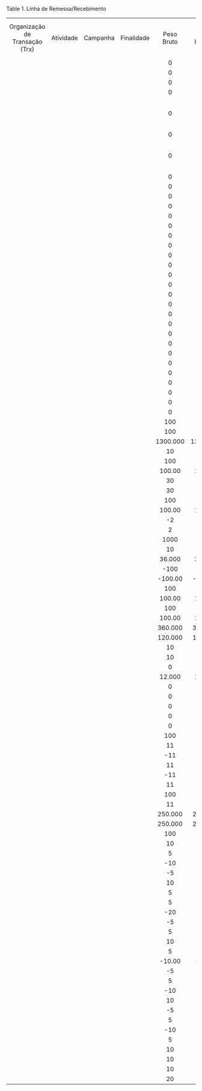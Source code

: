 <div id="d420021e1" class="table">

<div class="table-title">

Table 1. Linha de
Remessa/Recebimento

</div>

<div class="table-contents">

|                                |           |          |            |            |              |             |                       |                     |                       |                          |         |                 |                   |         |                            |                   |                         |                      |            |                                    |                     |                              |             |                        |         |              |                     |            |            |              |                               |                   |                      |                 |                 |                   |
| :----------------------------: | :-------: | :------: | :--------: | :--------: | :----------: | :---------: | :-------------------: | :-----------------: | :-------------------: | :----------------------: | :-----: | :-------------: | :---------------: | :-----: | :------------------------: | :---------------: | :---------------------: | :------------------: | :--------: | :--------------------------------: | :-----------------: | :--------------------------: | :---------: | :--------------------: | :-----: | :----------: | :-----------------: | :--------: | :--------: | :----------: | :---------------------------: | :---------------: | :------------------: | :-------------: | :-------------: | :---------------: |
| Organização de Transação (Trx) | Atividade | Campanha | Finalidade | Peso Bruto | Peso Líquido | % Devolução | Quantidade a Entregar | Quantidade Original | Quantidade Confirmada | Linha de Ordem de Vendas | Projeto | Fase de Projeto | Tarefa de Projeto |   UDM   |         Descrição          | Somente Descrição | Faturado (Nota Emitida) | Doc. Fiscal - Linhas | Linha Núm. | Instância do Conjunto de Atributos | Remessa/Recebimento | Linha de Remessa/Recebimento | Localizador | Quantidade Movimentada | Produto | Linha de ARM | Quantidade Coletada | Processado | Quantidade | Over Receipt | Linha de Remessa Referenciada | Linha de Reversão | Quantidade Sucateada | Quantidade Alvo | Centro de Custo | Centro de Custo 2 |
|                                |           |          |            |     0      |      0       |             |           0           |                     |           0           |           124            |         |                 |                   |   100   |                            |       false       |          true           |                      |     10     |                 0                  |         108         |             126              |     101     |           10           |   128   |              |          0          |    true    |     10     |      0       |                               |                   |          0           |        0        |                 |                   |
|                                |           |          |            |     0      |      0       |             |           0           |                     |           0           |           100            |         |                 |                   |   100   |                            |       false       |          true           |                      |     10     |                 0                  |         100         |             100              |     101     |           1            |   130   |              |          0          |    true    |     1      |      0       |                               |                   |          0           |        0        |                 |                   |
|                                |           |          |            |     0      |      0       |             |           0           |                     |           0           |           101            |         |                 |                   |   100   |                            |       false       |          true           |                      |     10     |                 0                  |         101         |             101              |     101     |           2            |   130   |              |          0          |    true    |     2      |      0       |                               |                   |          0           |        0        |                 |                   |
|                                |           |          |            |     0      |      0       |             |           0           |                     |           0           |                          |         |                 |                   |   100   |                            |       false       |          false          |                      |     10     |                 0                  |         102         |             102              |     101     |           10           |   130   |              |          0          |    true    |     10     |      0       |                               |                   |          0           |        0        |                 |                   |
|                                |           |          |            |     0      |      0       |             |           0           |                     |           0           |           102            |         |                 |                   |   101   | Have a water hose avaiable |       false       |          true           |                      |     10     |                 0                  |         103         |             103              |             |           1            |   126   |              |          0          |    true    |     1      |      0       |                               |                   |          0           |        0        |                 |                   |
|                                |           |          |            |     0      |      0       |             |           0           |                     |           0           |           103            |         |                 |                   |   100   |                            |       false       |          true           |                      |     20     |                 0                  |         103         |             104              |     101     |           1            |   130   |              |          0          |    true    |     1      |      0       |                               |                   |          0           |        0        |                 |                   |
|                                |           |          |            |     0      |      0       |             |           0           |                     |           0           |           104            |         |                 |                   |   100   |  If possible Canadian Oak  |       false       |          true           |                      |     30     |                 0                  |         103         |             105              |     101     |           1            |   123   |              |          0          |    true    |     1      |      0       |                               |                   |          0           |        0        |                 |                   |
|                                |           |          |            |     0      |      0       |             |           0           |                     |           0           |                          |         |                 |                   |   100   |                            |       false       |          false          |                      |     10     |                 0                  |         104         |             106              |     101     |           10           |   123   |              |          0          |    true    |     10     |      0       |                               |                   |          0           |        0        |                 |                   |
|                                |           |          |            |     0      |      0       |             |           0           |                     |           0           |           111            |         |                 |                   |   100   |                            |       false       |          false          |                      |     10     |                 0                  |         105         |             107              |     101     |           40           |   136   |              |          0          |    true    |     40     |      0       |                               |                   |          0           |        0        |                 |                   |
|                                |           |          |            |     0      |      0       |             |           0           |                     |           0           |           112            |         |                 |                   |   100   |                            |       false       |          false          |                      |     20     |                 0                  |         105         |             108              |     101     |           12           |   125   |              |          0          |    true    |     12     |      0       |                               |                   |          0           |        0        |                 |                   |
|                                |           |          |            |     0      |      0       |             |           0           |                     |           0           |           113            |         |                 |                   |   100   |                            |       false       |          false          |                      |     30     |                 0                  |         105         |             109              |     101     |           20           |   138   |              |          0          |    true    |     20     |      0       |                               |                   |          0           |        0        |                 |                   |
|                                |           |          |            |     0      |      0       |             |           0           |                     |           0           |           114            |         |                 |                   |   100   |                            |       false       |          false          |                      |     40     |                 0                  |         105         |             110              |     101     |           50           |   137   |              |          0          |    true    |     50     |      0       |                               |                   |          0           |        0        |                 |                   |
|                                |           |          |            |     0      |      0       |             |           0           |                     |           0           |           115            |         |                 |                   |   100   |                            |       false       |          false          |                      |     50     |                 0                  |         105         |             111              |     101     |           15           |   139   |              |          0          |    true    |     15     |      0       |                               |                   |          0           |        0        |                 |                   |
|                                |           |          |            |     0      |      0       |             |           0           |                     |           0           |           116            |         |                 |                   |   100   |                            |       false       |          false          |                      |     60     |                 0                  |         105         |             112              |     101     |           20           |   140   |              |          0          |    true    |     20     |      0       |                               |                   |          0           |        0        |                 |                   |
|                                |           |          |            |     0      |      0       |             |           0           |                     |           0           |           117            |         |                 |                   |   100   |                            |       false       |          false          |                      |     70     |                 0                  |         105         |             113              |     101     |           8            |   143   |              |          0          |    true    |     8      |      0       |                               |                   |          0           |        0        |                 |                   |
|                                |           |          |            |     0      |      0       |             |           0           |                     |           0           |           118            |         |                 |                   |   100   |                            |       false       |          false          |                      |     80     |                 0                  |         105         |             114              |     101     |           12           |   144   |              |          0          |    true    |     12     |      0       |                               |                   |          0           |        0        |                 |                   |
|                                |           |          |            |     0      |      0       |             |           0           |                     |           0           |           119            |         |                 |                   |   100   |                            |       false       |          false          |                      |     90     |                 0                  |         105         |             115              |     101     |           30           |   142   |              |          0          |    true    |     30     |      0       |                               |                   |          0           |        0        |                 |                   |
|                                |           |          |            |     0      |      0       |             |           0           |                     |           0           |           120            |         |                 |                   |   100   |                            |       false       |          false          |                      |    100     |                 0                  |         105         |             116              |     101     |           30           |   141   |              |          0          |    true    |     30     |      0       |                               |                   |          0           |        0        |                 |                   |
|                                |           |          |            |     0      |      0       |             |           0           |                     |           0           |           105            |         |                 |                   |   100   |                            |       false       |          false          |                      |     10     |                 0                  |         106         |             117              |     101     |           15           |   128   |              |          0          |    true    |     15     |      0       |                               |                   |          0           |        0        |                 |                   |
|                                |           |          |            |     0      |      0       |             |           0           |                     |           0           |           106            |         |                 |                   |   100   |                            |       false       |          false          |                      |     20     |                 0                  |         106         |             118              |     101     |           15           |   124   |              |          0          |    true    |     15     |      0       |                               |                   |          0           |        0        |                 |                   |
|                                |           |          |            |     0      |      0       |             |           0           |                     |           0           |           107            |         |                 |                   |   100   |                            |       false       |          false          |                      |     30     |                 0                  |         106         |             119              |     101     |           10           |   129   |              |          0          |    true    |     10     |      0       |                               |                   |          0           |        0        |                 |                   |
|                                |           |          |            |     0      |      0       |             |           0           |                     |           0           |           108            |         |                 |                   |   100   |                            |       false       |          false          |                      |     40     |                 0                  |         106         |             120              |     101     |           15           |   123   |              |          0          |    true    |     15     |      0       |                               |                   |          0           |        0        |                 |                   |
|                                |           |          |            |     0      |      0       |             |           0           |                     |           0           |           109            |         |                 |                   |   100   |                            |       false       |          false          |                      |     50     |                 0                  |         106         |             121              |     101     |           12           |   130   |              |          0          |    true    |     12     |      0       |                               |                   |          0           |        0        |                 |                   |
|                                |           |          |            |     0      |      0       |             |           0           |                     |           0           |           110            |         |                 |                   |   100   |                            |       false       |          false          |                      |     60     |                 0                  |         106         |             122              |     101     |           20           |   127   |              |          0          |    true    |     20     |      0       |                               |                   |          0           |        0        |                 |                   |
|                                |           |          |            |     0      |      0       |             |           0           |                     |           0           |           121            |         |                 |                   |   100   |                            |       false       |          false          |                      |     10     |                 0                  |         107         |             123              |     101     |           30           |   133   |              |          0          |    true    |     30     |      0       |                               |                   |          0           |        0        |                 |                   |
|                                |           |          |            |     0      |      0       |             |           0           |                     |           0           |           122            |         |                 |                   |   100   |                            |       false       |          false          |                      |     20     |                 0                  |         107         |             124              |     101     |           12           |   134   |              |          0          |    true    |     12     |      0       |                               |                   |          0           |        0        |                 |                   |
|                                |           |          |            |     0      |      0       |             |           0           |                     |           0           |           123            |         |                 |                   |   100   |                            |       false       |          false          |                      |     30     |                 0                  |         107         |             125              |     101     |           15           |   135   |              |          0          |    true    |     15     |      0       |                               |                   |          0           |        0        |                 |                   |
|                                |           |          |            |     0      |      0       |             |           0           |                     |          0.0          |         1000000          |         |                 |                   |   100   |                            |       false       |          false          |                      |     10     |                 0                  |       1000000       |           1000000            |   1000001   |           54           | 1000001 |              |         0.0         |    true    |     54     |      0       |                               |                   |         0.0          |       0.0       |                 |                   |
|                                |           |          |            |     0      |      0       |             |           0           |                     |          0.0          |         1000001          |         |                 |                   |   100   |                            |       false       |          false          |                      |     20     |                 0                  |       1000000       |           1000001            |   1000002   |           43           | 1000002 |              |         0.0         |    true    |     43     |      0       |                               |                   |         0.0          |       0.0       |                 |                   |
|                                |           |          |            |     0      |      0       |             |           0           |                     |          0.0          |         5000003          |         |                 |                   |   100   |                            |       false       |          false          |                      |     10     |                 0                  |       5000002       |           5000002            |   1000001   |           50           | 1000037 |              |         0.0         |    true    |     50     |      0       |                               |                   |         0.0          |       0.0       |                 |                   |
|                                |           |          |            |     0      |      0       |             |           0           |                     |          0.0          |         5000001          |         |                 |                   |   100   |                            |       false       |          true           |                      |     10     |              1000020               |       5000000       |           5000000            |   1000001   |           3            | 1000013 |              |         0.0         |    true    |     3      |      0       |                               |                   |         0.0          |       0.0       |                 |                   |
|                                |           |          |            |     0      |      0       |             |           0           |                     |          0.0          |         5000002          |         |                 |                   |   100   |                            |       false       |          true           |                      |     10     |                 0                  |       5000001       |           5000001            |   1000001   |          1000          | 1000046 |              |         0.0         |    true    |    1000    |      0       |                               |                   |         0.0          |       0.0       |                 |                   |
|                                |           |          |            |    100     |     100      |             |           0           |                     |          0.0          |         5000005          |         |                 |                   |   100   |                            |       false       |          false          |                      |     10     |                 0                  |       5000005       |           5000003            |   5000006   |          100           | 5000018 |              |         0.0         |    true    |    100     |      0       |                               |                   |         0.0          |       0.0       |                 |                   |
|                                |           |          |            |    100     |     100      |             |           0           |                     |          0.0          |         5000006          |         |                 |                   |   100   |                            |       false       |          false          |                      |     20     |                 0                  |       5000005       |           5000004            |   5000006   |          100           | 5000019 |              |         0.0         |    true    |    100     |      0       |                               |                   |         0.0          |       0.0       |                 |                   |
|                                |           |          |            |  1300.000  |   1300.000   |             |           0           |                     |          0.0          |         5000007          |         |                 |                   | 1000033 |                            |       false       |          false          |                      |     10     |                 0                  |       5000007       |           5000005            |   5000006   |        1000.00         | 5000003 |              |         0.0         |    true    |  1000.00   |      0       |                               |                   |         0.0          |       0.0       |                 |                   |
|                                |           |          |            |     10     |      10      |             |           0           |                     |          0.0          |         5000008          |         |                 |                   |   100   |                            |       false       |          false          |                      |     20     |                 0                  |       5000007       |           5000006            |   5000006   |           10           | 5000004 |              |         0.0         |    true    |     10     |      0       |                               |                   |         0.0          |       0.0       |                 |                   |
|                                |           |          |            |    100     |     100      |             |           0           |                     |          0.0          |         5000014          |         |                 |                   |   100   |                            |       false       |          false          |                      |     20     |                 0                  |       5000009       |           5000007            |   5000006   |          100           | 5000021 |              |         0.0         |    true    |    100     |      0       |                               |                   |         0.0          |       0.0       |                 |                   |
|                                |           |          |            |   100.00   |    100.00    |             |           0           |                     |          0.0          |         5000013          |         |                 |                   | 1000033 |                            |       false       |          false          |                      |     10     |                 0                  |       5000009       |           5000008            |   5000006   |         100.00         | 5000022 |              |         0.0         |    true    |   100.00   |      0       |                               |                   |         0.0          |       0.0       |                 |                   |
|                                |           |          |            |     30     |      30      |             |           0           |                     |          0.0          |         5000015          |         |                 |                   |   100   |                            |       false       |          true           |                      |     10     |                 0                  |       5000010       |           5000009            |   5000006   |           30           | 5000021 |              |         0.0         |    true    |     30     |      0       |                               |                   |         0.0          |       0.0       |                 |                   |
|                                |           |          |            |     30     |      30      |             |           0           |                     |          0.0          |         5000016          |         |                 |                   |   100   |                            |       false       |          true           |                      |     10     |                 0                  |       5000012       |           5000011            |   5000006   |           30           | 5000021 |              |         0.0         |    true    |     30     |      0       |                               |                   |         0.0          |       0.0       |                 |                   |
|                                |           |          |            |    100     |     100      |             |           0           |                     |          0.0          |         5000018          |         |                 |                   |   100   |                            |       false       |          false          |                      |     20     |                 0                  |       5000013       |           5000012            |   5000006   |          100           | 5000021 |              |         0.0         |    true    |    100     |      0       |                               |                   |         0.0          |       0.0       |                 |                   |
|                                |           |          |            |   100.00   |    100.00    |             |           0           |                     |          0.0          |         5000017          |         |                 |                   | 1000033 |                            |       false       |          false          |                      |     10     |                 0                  |       5000013       |           5000013            |   5000006   |         100.00         | 5000022 |              |         0.0         |    true    |   100.00   |      0       |                               |                   |         0.0          |       0.0       |                 |                   |
|                                |           |          |            |    \-2     |     \-2      |             |           0           |                     |          0.0          |         5000030          |         |                 |                   |   100   |                            |       false       |          false          |                      |     10     |                 0                  |       5000025       |           5000026            |   5000005   |          \-2           | 5000040 |              |         0.0         |    true    |    \-2     |      0       |                               |      5000025      |         0.0          |       0.0       |                 |                   |
|                                |           |          |            |     2      |      2       |             |           0           |                     |          0.0          |         5000030          |         |                 |                   |   100   |                            |       false       |          false          |                      |     10     |                 0                  |       5000024       |           5000025            |   5000005   |           2            | 5000040 |              |         0.0         |    true    |     2      |      0       |                               |                   |         0.0          |       0.0       |                 |                   |
|                                |           |          |            |    1000    |     1000     |             |           0           |                     |          0.0          |         5000022          |         |                 |                   |   100   |                            |       false       |          false          |                      |     10     |                 0                  |       5000016       |           5000016            |   5000005   |          1000          | 5000023 |              |         0.0         |    true    |    1000    |      0       |                               |                   |         0.0          |       0.0       |                 |                   |
|                                |           |          |            |     10     |      10      |             |           0           |                     |          0.0          |         5000031          |         |                 |                   |   100   |         Close (2)          |       false       |          false          |                      |     10     |                 0                  |       5000026       |           5000027            |   5000005   |           10           | 5000040 |              |         0.0         |    true    |     10     |      0       |                               |                   |         0.0          |       0.0       |                 |                   |
|                                |           |          |            |   36.000   |    36.000    |             |           0           |                     |          0.0          |         5000033          |         |                 |                   | 1000024 |                            |       false       |          false          |                      |     10     |                 0                  |       5000028       |           5000028            |   5000006   |         30.00          | 5000041 |              |         0.0         |    true    |   10.00    |      0       |                               |                   |         0.0          |       0.0       |                 |                   |
|                                |           |          |            |   \-100    |    \-100     |             |           0           |                     |          0.0          |         5000020          |         |                 |                   |   100   |                            |       false       |          false          |                      |     10     |                 0                  |       5000017       |           5000017            |   5000006   |         \-100          | 5000002 |              |         0.0         |    true    |   \-100    |      0       |                               |      5000014      |         0.0          |       0.0       |                 |                   |
|                                |           |          |            |  \-100.00  |   \-100.00   |             |           0           |                     |          0.0          |         5000021          |         |                 |                   | 1000034 |                            |       false       |          false          |                      |     20     |                 0                  |       5000017       |           5000018            |   5000006   |        \-100.00        | 5000016 |              |         0.0         |    true    |  \-100.00  |      0       |                               |      5000015      |         0.0          |       0.0       |                 |                   |
|                                |           |          |            |    100     |     100      |             |           0           |                     |          0.0          |         5000020          |         |                 |                   |   100   |                            |       false       |          false          |                      |     10     |                 0                  |       5000015       |           5000014            |   5000006   |          100           | 5000002 |              |         0.0         |    true    |    100     |      0       |                               |                   |         0.0          |       0.0       |                 |                   |
|                                |           |          |            |   100.00   |    100.00    |             |           0           |                     |          0.0          |         5000021          |         |                 |                   | 1000034 |                            |       false       |          false          |                      |     20     |                 0                  |       5000015       |           5000015            |   5000006   |         100.00         | 5000016 |              |         0.0         |    true    |   100.00   |      0       |                               |                   |         0.0          |       0.0       |                 |                   |
|                                |           |          |            |    100     |     100      |             |           0           |                     |          0.0          |         5000020          |         |                 |                   |   100   |                            |       false       |          false          |                      |     10     |                 0                  |       5000018       |           5000019            |   5000006   |          100           | 5000002 |              |         0.0         |    true    |    100     |      0       |                               |                   |         0.0          |       0.0       |                 |                   |
|                                |           |          |            |   100.00   |    100.00    |             |           0           |                     |          0.0          |         5000021          |         |                 |                   | 1000034 |                            |       false       |          false          |                      |     20     |                 0                  |       5000018       |           5000020            |   5000006   |         100.00         | 5000016 |              |         0.0         |    true    |   100.00   |      0       |                               |                   |         0.0          |       0.0       |                 |                   |
|                                |           |          |            |  360.000   |   360.000    |             |           0           |                     |          0.0          |         5000026          |         |                 |                   | 1000024 |                            |       false       |          false          |                      |     10     |                 0                  |       5000020       |           5000021            |   5000004   |         300.00         | 5000015 |              |         0.0         |    true    |   100.00   |      0       |                               |                   |         0.0          |       0.0       |                 |                   |
|                                |           |          |            |  120.000   |   120.000    |             |           0           |                     |          0.0          |         5000027          |         |                 |                   | 1000034 |                            |       false       |          false          |                      |     10     |                 0                  |       5000021       |           5000022            |   5000004   |         100.00         | 5000038 |              |         0.0         |    true    |   100.00   |      0       |                               |                   |         0.0          |       0.0       |                 |                   |
|                                |           |          |            |     10     |      10      |             |           0           |                     |          0.0          |         5000028          |         |                 |                   |   100   |                            |       false       |          false          |                      |     10     |                 0                  |       5000022       |           5000023            |   5000005   |           10           | 5000039 |              |         0.0         |    true    |     10     |      0       |                               |                   |         0.0          |       0.0       |                 |                   |
|                                |           |          |            |     10     |      10      |             |           0           |                     |          0.0          |         5000029          |         |                 |                   |   100   |                            |       false       |          false          |                      |     10     |                 0                  |       5000023       |           5000024            |   5000005   |           10           | 5000039 |              |         0.0         |    true    |     10     |      0       |                               |                   |         0.0          |       0.0       |                 |                   |
|                                |           |          |            |     0      |      0       |             |           0           |                     |          0.0          |         5000037          |         |                 |                   |   101   |                            |       false       |          false          |                      |     10     |                 0                  |       5000034       |           5000034            |             |          1.00          | 5000025 |              |         0.0         |    true    |    1.00    |      0       |                               |                   |         0.0          |       0.0       |                 |                   |
|                                |           |          |            |   12.000   |    12.000    |             |           0           |                     |          0.0          |         5000034          |         |                 |                   | 1000034 |                            |       false       |          false          |                      |     10     |                 0                  |       5000029       |           5000029            |   5000006   |         10.00          | 5000041 |              |         0.0         |    true    |   10.00    |      0       |                               |                   |         0.0          |       0.0       |                 |                   |
|                                |           |          |            |     0      |      0       |             |           0           |                     |          0.0          |         5000038          |         |                 |                   |   101   |                            |       false       |          false          |                      |     10     |                 0                  |       5000035       |           5000035            |             |          1.00          | 5000025 |              |         0.0         |    true    |    1.00    |      0       |                               |                   |         0.0          |       0.0       |                 |                   |
|                                |           |          |            |     0      |      0       |             |           0           |                     |          0.0          |         5000039          |         |                 |                   |   101   |                            |       false       |          false          |                      |     10     |                 0                  |       5000036       |           5000036            |             |          2.00          | 5000044 |              |         0.0         |    true    |    2.00    |      0       |                               |                   |         0.0          |       0.0       |                 |                   |
|                                |           |          |            |     0      |      0       |             |           0           |                     |          0.0          |         5000035          |         |                 |                   |   100   |                            |       false       |          false          |                      |     10     |                 0                  |       5000031       |           5000031            |   5000006   |         \-100          | 5000043 |              |         0.0         |    true    |   \-100    |      0       |                               |      5000030      |         0.0          |       0.0       |                 |                   |
|                                |           |          |            |     0      |      0       |             |           0           |                     |          0.0          |         5000035          |         |                 |                   |   100   |                            |       false       |          false          |                      |     10     |                 0                  |       5000030       |           5000030            |   5000006   |          100           | 5000043 |              |         0.0         |    true    |    100     |      0       |                               |                   |         0.0          |       0.0       |                 |                   |
|                                |           |          |            |     0      |      0       |             |           0           |                     |          0.0          |         5000035          |         |                 |                   |   100   |                            |       false       |          false          |                      |     10     |                 0                  |       5000032       |           5000032            |   5000006   |          200           | 5000043 |              |         0.0         |    true    |    200     |      0       |                               |                   |         0.0          |       0.0       |                 |                   |
|                                |           |          |            |    100     |     100      |             |           0           |                     |          0.0          |         5000036          |         |                 |                   |   100   |                            |       false       |          false          |                      |     10     |                 0                  |       5000033       |           5000033            |   5000006   |          100           | 5000021 |              |         0.0         |    true    |    100     |      0       |                               |                   |         0.0          |       0.0       |                 |                   |
|                                |           |          |            |     11     |      11      |             |           0           |                     |          0.0          |         5000040          |         |                 |                   |   100   |                            |       false       |          false          |                      |     10     |                 0                  |       5000038       |           5000037            |   5000004   |           11           | 5000002 |              |         0.0         |    true    |     11     |      0       |                               |                   |         0.0          |       0.0       |                 |                   |
|                                |           |          |            |    \-11    |     \-11     |             |           0           |                     |          0.0          |         5000041          |         |                 |                   |   100   |                            |       false       |          false          |                      |     10     |                 0                  |       5000042       |           5000041            |   5000004   |          \-11          | 5000002 |              |         0.0         |    true    |    \-11    |      0       |                               |      5000040      |         0.0          |       0.0       |                 |                   |
|                                |           |          |            |     11     |      11      |             |           0           |                     |          0.0          |         5000041          |         |                 |                   |   100   |                            |       false       |          false          |                      |     10     |                 0                  |       5000041       |           5000040            |   5000004   |           11           | 5000002 |              |         0.0         |    true    |     11     |      0       |                               |                   |         0.0          |       0.0       |                 |                   |
|                                |           |          |            |    \-11    |     \-11     |             |           0           |                     |          0.0          |         5000041          |         |                 |                   |   100   |                            |       false       |          false          |                      |     10     |                 0                  |       5000040       |           5000039            |   5000004   |          \-11          | 5000002 |              |         0.0         |    true    |    \-11    |      0       |                               |      5000038      |         0.0          |       0.0       |                 |                   |
|                                |           |          |            |     11     |      11      |             |           0           |                     |          0.0          |         5000041          |         |                 |                   |   100   |                            |       false       |          false          |                      |     10     |                 0                  |       5000039       |           5000038            |   5000004   |           11           | 5000002 |              |         0.0         |    true    |     11     |      0       |                               |                   |         0.0          |       0.0       |                 |                   |
|                                |           |          |            |    100     |     100      |             |           0           |                     |          0.0          |         5000043          |         |                 |                   |   100   |                            |       false       |          false          |                      |     20     |                 0                  |       5000045       |           5000043            |   5000004   |          100           | 5000018 |              |         0.0         |    true    |    100     |      0       |                               |                   |         0.0          |       0.0       |                 |                   |
|                                |           |          |            |     11     |      11      |             |           0           |                     |          0.0          |         5000041          |         |                 |                   |   100   |                            |       false       |          false          |                      |     10     |                 0                  |       5000043       |           5000042            |   5000004   |           11           | 5000002 |              |         0.0         |    true    |     11     |      0       |                               |                   |         0.0          |       0.0       |                 |                   |
|                                |           |          |            |  250.000   |   250.000    |             |           0           |                     |          0.0          |         5000042          |         |                 |                   | 1000024 |                            |       false       |          false          |                      |     10     |                 0                  |       5000045       |           5000044            |   5000004   |         100.00         | 5000047 |              |         0.0         |    true    |   100.00   |      0       |                               |                   |         0.0          |       0.0       |                 |                   |
|                                |           |          |            |  250.000   |   250.000    |    100.0    |           0           |       100.00        |          0.0          |                          |         |                 |                   | 1000024 |                            |       false       |          false          |                      |     10     |                 0                  |       5000047       |           5000045            |   5000004   |         100.00         | 5000047 |   5000000    |         0.0         |    true    |   100.00   |      0       |                               |                   |         0.0          |       0.0       |                 |                   |
|                                |           |          |            |    100     |     100      |    100.0    |           0           |         100         |          0.0          |                          |         |                 |                   |   100   |                            |       false       |          false          |                      |     20     |                 0                  |       5000047       |           5000046            |   5000004   |          100           | 5000018 |   5000001    |         0.0         |    true    |    100     |      0       |                               |                   |         0.0          |       0.0       |                 |                   |
|                                |           |          |            |     10     |      10      |             |           0           |                     |          0.0          |         5000044          |         |                 |                   |   100   |                            |       false       |          true           |                      |     10     |                 0                  |       5000048       |           5000047            |   5000006   |           10           | 5000021 |              |         0.0         |    true    |     10     |      0       |                               |                   |         0.0          |       0.0       |                 |                   |
|                                |           |          |            |     5      |      5       |             |           0           |                     |          0.0          |         5000045          |         |                 |                   |   100   |                            |       false       |          true           |                      |     20     |                 0                  |       5000048       |           5000048            |   5000006   |           5            | 5000018 |              |         0.0         |    true    |     5      |      0       |                               |                   |         0.0          |       0.0       |                 |                   |
|                                |           |          |            |    \-10    |     \-10     |             |           0           |                     |          0.0          |         5000048          |         |                 |                   |   100   |                            |       false       |          false          |                      |     10     |                 0                  |       5000055       |           5000056            |   5000006   |          \-10          | 5000021 |              |         0.0         |    true    |    \-10    |      0       |                               |      5000050      |         0.0          |       0.0       |                 |                   |
|                                |           |          |            |    \-5     |     \-5      |             |           0           |                     |          0.0          |         5000049          |         |                 |                   |   100   |                            |       false       |          false          |                      |     20     |                 0                  |       5000055       |           5000057            |   5000006   |          \-5           | 5000018 |              |         0.0         |    true    |    \-5     |      0       |                               |      5000051      |         0.0          |       0.0       |                 |                   |
|                                |           |          |            |     10     |      10      |             |           0           |                     |          0.0          |         5000048          |         |                 |                   |   100   |                            |       false       |          false          |                      |     10     |                 0                  |       5000050       |           5000050            |   5000006   |           10           | 5000021 |              |         0.0         |    true    |     10     |      0       |                               |                   |         0.0          |       0.0       |                 |                   |
|                                |           |          |            |     5      |      5       |             |           0           |                     |          0.0          |         5000051          |         |                 |                   |   100   |                            |       false       |          true           |                      |     10     |                 0                  |       5000064       |           5000067            |   5000006   |           5            | 5000021 |              |         0.0         |    true    |     5      |      0       |                               |                   |         0.0          |       0.0       |                 |                   |
|                                |           |          |            |     5      |      5       |             |           0           |                     |          0.0          |         5000049          |         |                 |                   |   100   |                            |       false       |          false          |                      |     20     |                 0                  |       5000050       |           5000051            |   5000006   |           5            | 5000018 |              |         0.0         |    true    |     5      |      0       |                               |                   |         0.0          |       0.0       |                 |                   |
|                                |           |          |            |    \-20    |     \-20     |             |           0           |                     |          0.0          |         5000053          |         |                 |                   |   100   |                            |       false       |          false          |                      |     10     |                 0                  |       5000069       |           5000073            |   5000006   |          \-20          | 5000021 |              |         0.0         |    true    |    \-20    |      0       |                               |      5000071      |         0.0          |       0.0       |                 |                   |
|                                |           |          |            |    \-5     |     \-5      |             |           0           |                     |          0.0          |         5000046          |         |                 |                   |   100   |                            |       false       |          false          |                      |     10     |                 0                  |       5000051       |           5000052            |   5000006   |          \-5           | 5000021 |              |         0.0         |    true    |    \-5     |      0       |                               |      5000049      |         0.0          |       0.0       |                 |                   |
|                                |           |          |            |     5      |      5       |             |           0           |                     |          0.0          |         5000046          |         |                 |                   |   100   |                            |       false       |          false          |                      |     10     |                 0                  |       5000049       |           5000049            |   5000006   |           5            | 5000021 |              |         0.0         |    true    |     5      |      0       |                               |                   |         0.0          |       0.0       |                 |                   |
|                                |           |          |            |     10     |      10      |             |           0           |                     |          0.0          |         5000048          |         |                 |                   |   100   |                            |       false       |          true           |                      |     10     |                 0                  |       5000056       |           5000058            |   5000006   |           10           | 5000021 |              |         0.0         |    true    |     10     |      0       |                               |                   |         0.0          |       0.0       |                 |                   |
|                                |           |          |            |     5      |      5       |             |           0           |                     |          0.0          |         5000049          |         |                 |                   |   100   |                            |       false       |          true           |                      |     20     |                 0                  |       5000056       |           5000059            |   5000006   |           5            | 5000018 |              |         0.0         |    true    |     5      |      0       |                               |                   |         0.0          |       0.0       |                 |                   |
|                                |           |          |            |  \-10.00   |   \-10.00    |             |           0           |                     |          0.0          |         5000054          |         |                 |                   | 1000033 |                            |       false       |          false          |                      |     20     |                 0                  |       5000069       |           5000074            |   5000006   |        \-10.00         | 5000022 |              |         0.0         |    true    |  \-10.00   |      0       |                               |      5000072      |         0.0          |       0.0       |                 |                   |
|                                |           |          |            |    \-5     |     \-5      |             |           0           |                     |          0.0          |         5000046          |         |                 |                   |   100   |                            |       false       |          false          |                      |     10     |                 0                  |       5000053       |           5000054            |   5000006   |          \-5           | 5000021 |              |         0.0         |    true    |    \-5     |      0       |                               |      5000053      |         0.0          |       0.0       |                 |                   |
|                                |           |          |            |     5      |      5       |             |           0           |                     |          0.0          |         5000046          |         |                 |                   |   100   |                            |       false       |          false          |                      |     10     |                 0                  |       5000052       |           5000053            |   5000006   |           5            | 5000021 |              |         0.0         |    true    |     5      |      0       |                               |                   |         0.0          |       0.0       |                 |                   |
|                                |           |          |            |    \-10    |     \-10     |             |           0           |                     |          0.0          |         5000050          |         |                 |                   |   100   |                            |       false       |          false          |                      |     10     |                 0                  |       5000061       |           5000064            |   5000006   |          \-10          | 5000021 |              |         0.0         |    true    |    \-10    |      0       |                               |      5000063      |         0.0          |       0.0       |                 |                   |
|                                |           |          |            |     10     |      10      |             |           0           |                     |          0.0          |         5000050          |         |                 |                   |   100   |                            |       false       |          false          |                      |     10     |                 0                  |       5000060       |           5000063            |   5000006   |           10           | 5000021 |              |         0.0         |    true    |     10     |      0       |                               |                   |         0.0          |       0.0       |                 |                   |
|                                |           |          |            |    \-5     |     \-5      |             |           0           |                     |          0.0          |         5000046          |         |                 |                   |   100   |                            |       false       |          false          |                      |     10     |                 0                  |       5000057       |           5000060            |   5000006   |          \-5           | 5000021 |              |         0.0         |    true    |    \-5     |      0       |                               |      5000055      |         0.0          |       0.0       |                 |                   |
|                                |           |          |            |     5      |      5       |             |           0           |                     |          0.0          |         5000046          |         |                 |                   |   100   |                            |       false       |          false          |                      |     10     |                 0                  |       5000054       |           5000055            |   5000006   |           5            | 5000021 |              |         0.0         |    true    |     5      |      0       |                               |                   |         0.0          |       0.0       |                 |                   |
|                                |           |          |            |    \-10    |     \-10     |             |           0           |                     |          0.0          |         5000052          |         |                 |                   |   100   |                            |       false       |          false          |                      |     10     |                 0                  |       5000066       |           5000069            |   5000006   |          \-10          | 5000021 |              |         0.0         |    true    |    \-10    |      0       |                               |      5000068      |         0.0          |       0.0       |                 |                   |
|                                |           |          |            |     5      |      5       |             |           0           |                     |          0.0          |         5000046          |         |                 |                   |   100   |                            |       false       |          true           |                      |     10     |                 0                  |       5000059       |           5000062            |   5000006   |           5            | 5000021 |              |         0.0         |    true    |     5      |      0       |                               |                   |         0.0          |       0.0       |                 |                   |
|                                |           |          |            |     10     |      10      |             |           0           |                     |          0.0          |         5000052          |         |                 |                   |   100   |                            |       false       |          false          |                      |     10     |                 0                  |       5000065       |           5000068            |   5000006   |           10           | 5000021 |              |         0.0         |    true    |     10     |      0       |                               |                   |         0.0          |       0.0       |                 |                   |
|                                |           |          |            |     10     |      10      |             |           0           |                     |          0.0          |         5000050          |         |                 |                   |   100   |                            |       false       |          true           |                      |     10     |                 0                  |       5000062       |           5000065            |   5000006   |           10           | 5000021 |              |         0.0         |    true    |     10     |      0       |                               |                   |         0.0          |       0.0       |                 |                   |
|                                |           |          |            |     10     |      10      |             |           0           |                     |          0.0          |         5000052          |         |                 |                   |   100   |                            |       false       |          true           |                      |     10     |                 0                  |       5000067       |           5000070            |   5000006   |           10           | 5000021 |              |         0.0         |    true    |     10     |      0       |                               |                   |         0.0          |       0.0       |                 |                   |
|                                |           |          |            |     20     |      20      |             |           0           |                     |          0.0          |         5000053          |         |                 |                   |   100   |                            |       false       |          false          |                      |     10     |                 0                  |       5000068       |           5000071            |   5000006   |           20           | 5000021 |              |         0.0         |    true    |     20     |      0       |                               |                   |         0.0          |       0.0       |                 |                   |

</div>

</div>
